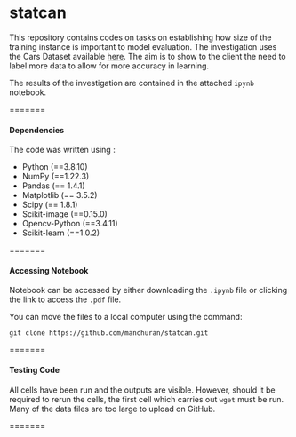 # statcan

This repository contains codes on tasks on establishing how size of the training instance is important to model evaluation. The investigation uses the Cars Dataset available [here](https://ai.stanford.edu/~jkrause/cars/car_dataset.html). The aim is to show to the client the need to label more data to allow for more accuracy in learning. 

The results of the investigation are contained in the attached `ipynb` notebook.

=======

#### Dependencies


The code was written using :

- Python (==3.8.10)
- NumPy (==1.22.3)
- Pandas (== 1.4.1)
- Matplotlib (== 3.5.2)
- Scipy (== 1.8.1)
- Scikit-image (==0.15.0)
- Opencv-Python (==3.4.11)
- Scikit-learn (==1.0.2)

=======

#### Accessing Notebook


Notebook can be accessed by either downloading the `.ipynb` file or clicking the link to access the `.pdf` file.

You can move the files to a local computer using the command:

    git clone https://github.com/manchuran/statcan.git
    
=======


#### Testing Code


All cells have been run and the outputs are visible. However, should it be required to rerun the cells, the first cell which carries out `wget` must be run. Many of the data files are too large to upload on GitHub.


=======

